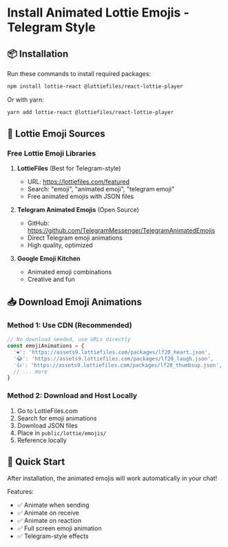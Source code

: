 # Install Animated Lottie Emojis - Telegram Style

## 📦 Installation

Run these commands to install required packages:

```bash
npm install lottie-react @lottiefiles/react-lottie-player
```

Or with yarn:

```bash
yarn add lottie-react @lottiefiles/react-lottie-player
```

## 🎨 Lottie Emoji Sources

### Free Lottie Emoji Libraries

1. **LottieFiles** (Best for Telegram-style)
   - URL: https://lottiefiles.com/featured
   - Search: "emoji", "animated emoji", "telegram emoji"
   - Free animated emojis with JSON files

2. **Telegram Animated Emojis** (Open Source)
   - GitHub: https://github.com/TelegramMessenger/TelegramAnimatedEmojis
   - Direct Telegram emoji animations
   - High quality, optimized

3. **Google Emoji Kitchen**
   - Animated emoji combinations
   - Creative and fun

## 📥 Download Emoji Animations

### Method 1: Use CDN (Recommended)
```typescript
// No download needed, use URLs directly
const emojiAnimations = {
  '❤️': 'https://assets9.lottiefiles.com/packages/lf20_heart.json',
  '😂': 'https://assets9.lottiefiles.com/packages/lf20_laugh.json',
  '👍': 'https://assets9.lottiefiles.com/packages/lf20_thumbsup.json',
  // ... more
}
```

### Method 2: Download and Host Locally
1. Go to LottieFiles.com
2. Search for emoji animations
3. Download JSON files
4. Place in `public/lottie/emojis/`
5. Reference locally

## 🚀 Quick Start

After installation, the animated emojis will work automatically in your chat!

Features:
- ✅ Animate when sending
- ✅ Animate on receive
- ✅ Animate on reaction
- ✅ Full screen emoji animation
- ✅ Telegram-style effects
